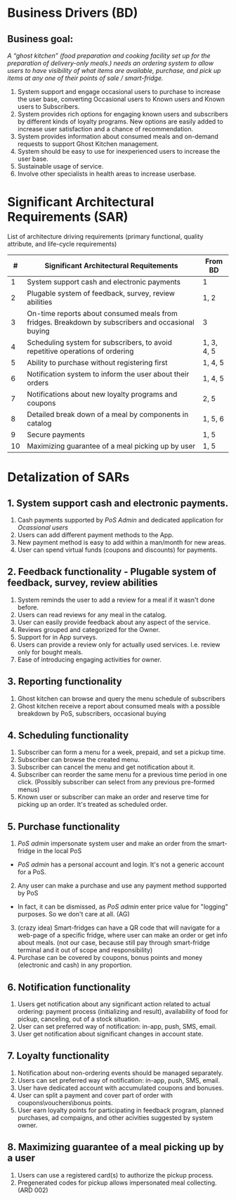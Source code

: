 # Business Drivers (BD)

## Business goal:

*A “ghost kitchen” (food preparation and cooking facility set up for the preparation of delivery-only meals.) needs an ordering system to allow users to have visibility of what items are available, purchase, and pick up items at any one of their points of sale / smart-fridge.*


1. System support and engage occasional users to purchase to increase the user base, converting Occasional users to Known users and Known users to Subscribers.
2. System provides rich options for engaging known users and subscribers by different kinds of loyalty programs. New options are easily added to increase user satisfaction and a chance of recommendation. 
3. System provides information about consumed meals and on-demand requests to support Ghost Kitchen management. 
4. System should be easy to use for inexperienced users to increase the user base. 
5. Sustainable usage of service. 
6. Involve other specialists in health areas to increase userbase.

# Significant Architectural Requirements (SAR)
List of architecture driving requirements (primary functional, quality attribute, and life-cycle requirements)

| # | Significant Architectural Requitements | From BD | 
|----|----|----| 
| 1 | System support cash and electronic payments | 1 | 
| 2 | Plugable system of feedback, survey, review abilities | 1, 2 | 
| 3 | On-time reports about consumed meals from fridges. Breakdown by subscribers and occasional buying | 3 | 
| 4 | Scheduling system for subscribers, to avoid repetitive operations of ordering | 1, 3, 4, 5 | 
| 5 | Ability to purchase without registering first | 1, 4, 5 | 
| 6 | Notification system to inform the user about their orders | 1, 4, 5 | 
| 7 | Notifications about new loyalty programs and coupons | 2, 5 | 
| 8 | Detailed break down of a meal by components in catalog | 1, 5, 6 | 
| 9 | Secure payments | 1, 5 | 
| 10 | Maximizing guarantee of a meal picking up by user | 1, 5 | 

# Detalization of SARs 

## 1. System support cash and electronic payments.

1. Cash payments supported by _PoS Admin_ and dedicated application for _Ocassional users_ 
2. Users can add different payment methods to the App.
3. New payment method is easy to add within a man/month for new areas. 
4. User can spend virtual funds (coupons and discounts) for payments.

## 2. Feedback functionality - Plugable system of feedback, survey, review abilities 

1. System reminds the user to add a review for a meal if it wasn't done before. 
2. Users can read reviews for any meal in the catalog.
3. User can easily provide feedback about any aspect of the service.
4. Reviews grouped and categorized for the Owner.
5. Support for in App surveys. 
6. Users can provide a review only for actually used services. I.e. review only for bought meals.
7. Ease of introducing engaging activities for owner.

## 3. Reporting functionality

1. Ghost kitchen can browse and query the menu schedule of subscribers 
2. Ghost kitchen receive a report about consumed meals with a possible breakdown by PoS, subscribers, occasional buying

## 4. Scheduling functionality 

1. Subscriber can form a menu for a week, prepaid, and set a pickup time. 
2. Subscriber can browse the created menu. 
3. Subscriber can cancel the menu and get notification about it. 
4. Subscriber can reorder the same menu for a previous time period in one click. (Possibly subscriber can select from any previous pre-formed menus)
5. Known user or subscriber can make an order and reserve time for picking up an order. It's treated as scheduled order. 

## 5. Purchase functionality 

1. _PoS admin_ impersonate system user and make an order from the smart-fridge in the local PoS 
- _PoS admin_ has a personal account and login. It's not a generic account for a PoS. 
2. Any user can make a purchase and use any payment method supported by PoS 
- In fact, it can be dismissed, as _PoS admin_ enter price value for "logging" purposes. So we don't care at all. (AG)
3. (crazy idea) Smart-fridges can have a QR code that will navigate for a web-page of a specific fridge, where user can make an order or get info about meals. (not our case, because still pay through smart-fridge terminal and it out of scope and responsibility) 
4. Purchase can be covered by coupons, bonus points and money (electronic and cash) in any proportion. 
 
## 6. Notification functionality

1. Users get notification about any significant action related to actual ordering: payment process (initializing and result), availability of food for pickup, canceling, out of a stock situation. 
2. User can set preferred way of notification: in-app, push, SMS, email. 
3. User get notification about significant changes in account state. 

## 7. Loyalty functionality 

1. Notification about non-ordering events should be managed separately. 
2. Users can set preferred way of notification: in-app, push, SMS, email. 
3. User have dedicated account with accumulated coupons and bonuses. 
4. User can split a payment and cover part of order with coupons\vouchers\bonus points.  
5. User earn loyalty points for participating in feedback program, planned purchases, ad compaigns, and other acivities suggested by system owner.  

## 8. Maximizing guarantee of a meal picking up by a user

1. Users can use a registered card(s) to authorize the pickup process. 
2. Pregenerated codes for pickup allows impersonated meal collecting. (ARD 002)
